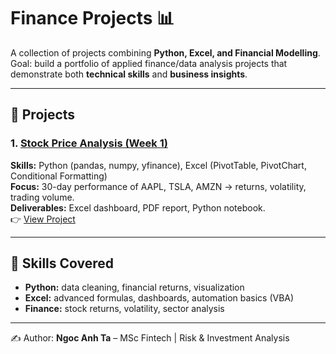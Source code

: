 # Finance Projects 📊

A collection of projects combining **Python, Excel, and Financial Modelling**.  
Goal: build a portfolio of applied finance/data analysis projects that demonstrate both **technical skills** and **business insights**.

---

## 📌 Projects

### 1. [Stock Price Analysis (Week 1)](./Stock_Price_Analysis)
**Skills:** Python (pandas, numpy, yfinance), Excel (PivotTable, PivotChart, Conditional Formatting)  
**Focus:** 30-day performance of AAPL, TSLA, AMZN → returns, volatility, trading volume.  
**Deliverables:** Excel dashboard, PDF report, Python notebook.  
👉 [View Project](./Stock_Price_Analysis)

---

## 🔧 Skills Covered
- **Python:** data cleaning, financial returns, visualization  
- **Excel:** advanced formulas, dashboards, automation basics (VBA)  
- **Finance:** stock returns, volatility, sector analysis  

---

✍️ Author: **Ngoc Anh Ta** – MSc Fintech | Risk & Investment Analysis
